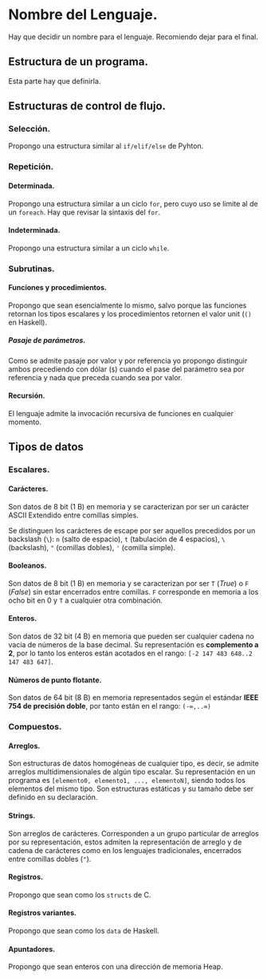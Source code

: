 # Nombre del Lenguaje.

Hay que decidir un nombre para el lenguaje. Recomiendo dejar para el final.

## Estructura de un programa.

Esta parte hay que definirla.

## Estructuras de control de flujo.

### Selección.

Propongo una estructura similar al `if/elif/else` de Pyhton.

### Repetición.

#### Determinada.

Propongo una estructura similar a un ciclo `for`, pero cuyo uso se limite al de un `foreach`. Hay que revisar la sintaxis del `for`.

#### Indeterminada.

Propongo una estructura similar a un ciclo `while`.

### Subrutinas.

#### Funciones y procedimientos.

Propongo que sean esencialmente lo mismo, salvo porque las funciones retornan los tipos escalares y los procedimientos retornen el valor unit (`()` en Haskell).

##### Pasaje de parámetros.

Como se admite pasaje por valor y por referencia yo propongo distinguir ambos precediendo con dólar (`$`) cuando el pase del parámetro sea por referencia y nada que preceda cuando sea por valor.

#### Recursión.

El lenguaje admite la invocación recursiva de funciones en cualquier momento.

## Tipos de datos

### Escalares.

#### Carácteres.

Son datos de 8 bit (1 B) en memoria y se caracterizan por ser un carácter ASCII Extendido entre comillas simples.

Se distinguen los carácteres de escape por ser aquellos precedidos por un backslash (`\`): `n` (salto de espacio), `t` (tabulación de 4 espacios), `\` (backslash), `"` (comillas dobles), `'` (comilla simple).

#### Booleanos.

Son datos de 8 bit (1 B) en memoria y se caracterizan por ser `T` (*True*) o `F` (*False*) sin estar encerrados entre comillas. `F` corresponde en memoria a los ocho bit en 0 y `T` a cualquier otra combinación.

#### Enteros.

Son datos de 32 bit (4 B) en memoria que pueden ser cualquier cadena no vacía de números de la base decimal. Su representación es **complemento a 2**, por lo tanto los enteros están acotados en el rango: `[-2 147 483 648..2 147 483 647]`.

#### Números de punto flotante.

Son datos de 64 bit (8 B) en memoria representados según el estándar **IEEE 754 de precisión doble**, por tanto están en el rango: `(-∞,..∞)`

### Compuestos.

#### Arreglos.

Son estructuras de datos homogéneas de cualquier tipo, es decir, se admite arreglos multidimensionales de algún tipo escalar. Su representación en un programa es `[elemento0, elemento1, ..., elementoN]`, siendo todos los elementos del mismo tipo. Son estructuras estáticas y su tamaño debe ser definido en su declaración.

#### Strings.

Son arreglos de carácteres. Corresponden a un grupo particular de arreglos por su representación, estos admiten la representación de arreglo y de cadena de carácteres como en los lenguajes tradicionales, encerrados entre comillas dobles (`"`).

#### Registros.

Propongo que sean como los `structs` de C.

#### Registros variantes.

Propongo que sean como los `data` de Haskell.

#### Apuntadores.

Propongo que sean enteros con una dirección de memoria Heap.

